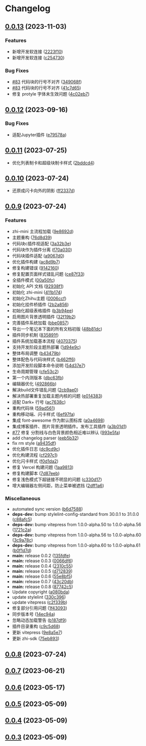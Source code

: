 # Changelog

## [0.0.13](https://github.com/terwer/siyuan-theme-zhihu/compare/v0.0.12...v0.0.13) (2023-11-03)


### Features

* 新增开发软连接 ([2223f10](https://github.com/terwer/siyuan-theme-zhihu/commit/2223f10285c69695b91282140dcb54111653f92b))
* 新增开发软连接 ([c254730](https://github.com/terwer/siyuan-theme-zhihu/commit/c254730ac658116ea75f29a1f269a5e04a12c31b))


### Bug Fixes

* [#83](https://github.com/terwer/siyuan-theme-zhihu/issues/83) 代码块的行号不对齐 ([349068f](https://github.com/terwer/siyuan-theme-zhihu/commit/349068f6aeb9782ce28bf0dc323a27da08003946))
* [#83](https://github.com/terwer/siyuan-theme-zhihu/issues/83) 代码块的行号不对齐 ([41c7d65](https://github.com/terwer/siyuan-theme-zhihu/commit/41c7d65329bae9665022465ea5e1ee599a82acbc))
* 修复 protyle 字体未生效问题 ([4c02eb7](https://github.com/terwer/siyuan-theme-zhihu/commit/4c02eb7366772566e43c6946510ed6a4d64db816))

## [0.0.12](https://github.com/terwer/siyuan-theme-zhihu/compare/v0.0.11...v0.0.12) (2023-09-16)
### Bug Fixes
* 适配Jupyter插件 ([e79578a](https://github.com/terwer/siyuan-theme-zhihu/commit/e79578a66c09ad0fa2d413115deebf3455d64d74))
## [0.0.11](https://github.com/terwer/siyuan-theme-zhihu/compare/v0.0.10...v0.0.11) (2023-07-25)
* 优化列表制卡和超级块制卡样式 ([2bddcd4](https://github.com/terwer/siyuan-theme-zhihu/commit/2bddcd44b525ce9b0959359d1d7f791dd67e7c26))
## [0.0.10](https://github.com/terwer/siyuan-theme-zhihu/compare/v0.0.9...v0.0.10) (2023-07-24)
* 还原成闪卡向外的阴影 ([ff2337d](https://github.com/terwer/siyuan-theme-zhihu/commit/ff2337d23522a700079c8bd6696d5bfadc85f4f7))
## [0.0.9](https://github.com/terwer/siyuan-theme-zhihu/compare/v0.0.8...v0.0.9) (2023-07-24)
### Features
* zhi-mini 主流程加载 ([9e8692d](https://github.com/terwer/siyuan-theme-zhihu/commit/9e8692dea84a54c52456c9315a93161b05d2c208))
* 主题重构 ([76d8d39](https://github.com/terwer/siyuan-theme-zhihu/commit/76d8d39b06311888fd4448730dda27908b5b5cd1))
* 代码块c插件视适配 ([3a32b3e](https://github.com/terwer/siyuan-theme-zhihu/commit/3a32b3e8688fea014aa08959bf42bad1a965793c))
* 代码块作为插件分离 ([f70a030](https://github.com/terwer/siyuan-theme-zhihu/commit/f70a030478f357fd0fbe5a23786d1ec538cf9717))
* 代码块插件适配 ([a9067d0](https://github.com/terwer/siyuan-theme-zhihu/commit/a9067d0875d6041eee68e4617f683e6cd7a9201e))
* 优化插件构建 ([ac8d9b7](https://github.com/terwer/siyuan-theme-zhihu/commit/ac8d9b7b61c16073c0a479d4e952b96805034c30))
* 修复构建错误 ([9142160](https://github.com/terwer/siyuan-theme-zhihu/commit/91421608145acf252ec308a358d7d3e79b6d0fc1))
* 修复配置页面样式错乱问题 ([ce87f33](https://github.com/terwer/siyuan-theme-zhihu/commit/ce87f336dd79c9fb21fcd6060ceaa510a6e4d806))
* 全插件模式 ([00a50fc](https://github.com/terwer/siyuan-theme-zhihu/commit/00a50fc947db818dd006f000c51afa6bdf8fcbc1))
* 初始化 API 文档 ([92938f1](https://github.com/terwer/siyuan-theme-zhihu/commit/92938f1f65c374377ad7454e928c68ac262bedc3))
* 初始化 zhi-mini ([411b174](https://github.com/terwer/siyuan-theme-zhihu/commit/411b17457f9b02a050f5dfc47771627a264711e5))
* 初始化Zhihu主题 ([0006ccf](https://github.com/terwer/siyuan-theme-zhihu/commit/0006ccff57f36db22a8956c5f00d22bd91983118))
* 初始化挂件桥插件 ([2b2a856](https://github.com/terwer/siyuan-theme-zhihu/commit/2b2a8569ef9821a31a3873ed3f5e0fcb741ca5bf))
* 初始化超级表格插件 ([b3b94ee](https://github.com/terwer/siyuan-theme-zhihu/commit/b3b94ee3de781dd287f249882897aaad1ebac5e7))
* 启用图片背景透明插件 ([32f19b2](https://github.com/terwer/siyuan-theme-zhihu/commit/32f19b2d29d69c6b3fa6ed0620bb541bb18950e5))
* 完善插件系统加载 ([bbe0857](https://github.com/terwer/siyuan-theme-zhihu/commit/bbe08573929cecc98b3bc7b8cdc073b239af3d6f))
* 导出一个笔记本下面的所有文档初版 ([48b81dc](https://github.com/terwer/siyuan-theme-zhihu/commit/48b81dca4c988431d1393222d268836344730d86))
* 插件同步机制 ([835891f](https://github.com/terwer/siyuan-theme-zhihu/commit/835891f64e6ba8a3440229b26c70f12bf04e2647))
* 插件系统加载基本流程 ([4070375](https://github.com/terwer/siyuan-theme-zhihu/commit/4070375946d97eae98f560cb491e0e4e741ac003))
* 支持开发阶段主题热部署 ([1d94e9c](https://github.com/terwer/siyuan-theme-zhihu/commit/1d94e9ca5596a5ee1af8dfbea2ee4f5c7a699870))
* 整体布局调整 ([b43479b](https://github.com/terwer/siyuan-theme-zhihu/commit/b43479bf4b89cefcf9d1608bc2c09bef46122814))
* 整体配色与代码块样式 ([b462ff6](https://github.com/terwer/siyuan-theme-zhihu/commit/b462ff6bafaece1c43d453f4988c73d4fffa44fb))
* 添加开发阶段脚本命令说明 ([54d37e7](https://github.com/terwer/siyuan-theme-zhihu/commit/54d37e7868ba934b54e6b7870cf9f6fc9a7204c8))
* 生命周期管理 ([cfe53c2](https://github.com/terwer/siyuan-theme-zhihu/commit/cfe53c2adf65efae1eac4faaae41036b85c6490d))
* 第一个内测版本 ([dbc63fb](https://github.com/terwer/siyuan-theme-zhihu/commit/dbc63fb6944b2fc1b73d0c9ee962672e668c4297))
* 编辑器优化 ([492866b](https://github.com/terwer/siyuan-theme-zhihu/commit/492866b1f05054e515cf5dee966e35d878261458))
* 解决build文件错乱问题 ([2cb9ae0](https://github.com/terwer/siyuan-theme-zhihu/commit/2cb9ae0b9a5e6d9a3f8dda18f52e8109e95fac4e))
* 解决热部署重复加载主题内核的问题 ([e014383](https://github.com/terwer/siyuan-theme-zhihu/commit/e0143833e9487b860d38ef1d89376a44c5a42e4c))
* 适配 Dark+ 行号 ([ac7638c](https://github.com/terwer/siyuan-theme-zhihu/commit/ac7638c59f14def4c417b154b86c761fa10ba5aa))
* 重构代码块 ([59ad561](https://github.com/terwer/siyuan-theme-zhihu/commit/59ad561f757db1b9a80531cc6a0358a620f3b5ca))
* 重构移动端、闪卡样式 ([6ef97fa](https://github.com/terwer/siyuan-theme-zhihu/commit/6ef97faf314ee7e30d075b3df8adc6a057970a40))
* 集成 font-awesome 作为默认图标库 ([a0a4698](https://github.com/terwer/siyuan-theme-zhihu/commit/a0a46981659b3240ffb98387c630ff1da338cab9))
* 集成博客插件、图片背景透明插件。发布工具插件 ([a3b01d1](https://github.com/terwer/siyuan-theme-zhihu/commit/a3b01d1e3f6a3c9777572d7e30749530ebce4a55))
* [#77](https://github.com/terwer/siyuan-theme-zhihu/issues/77) 修复 分割线与白色背景颜色相近难以辨认 ([993e5fa](https://github.com/terwer/siyuan-theme-zhihu/commit/993e5fa919bd68cb0668d236314db58b4f63d406))
* add changelog parser ([eeb5b32](https://github.com/terwer/siyuan-theme-zhihu/commit/eeb5b328cf0e6e3e5a3f8442d64474c3209071e4))
* fix rm style ([a9435df](https://github.com/terwer/siyuan-theme-zhihu/commit/a9435df854d826e76f2f71034508788a6c6e30a7))
* 优化插件日志 ([dc9cd9c](https://github.com/terwer/siyuan-theme-zhihu/commit/dc9cd9c67d895968bf3080dd478b759286d174a8))
* 优化构建流程 ([cf297c1](https://github.com/terwer/siyuan-theme-zhihu/commit/cf297c14a96fcd8997acb79052d64f95cee63802))
* 优化闪卡样式 ([f0d1da2](https://github.com/terwer/siyuan-theme-zhihu/commit/f0d1da25dab6efa22b068b34f66ee691b84778fe))
* 修复 Vercel 构建问题 ([1aa9813](https://github.com/terwer/siyuan-theme-zhihu/commit/1aa9813b422fcfe7a54f79d1ccbf1736abd8e900))
* 修复构建脚本 ([7d87eeb](https://github.com/terwer/siyuan-theme-zhihu/commit/7d87eeb58bfc0b29f9cdc6a31e0facb935764f10))
* 修复浅色模式下超链接不明显的问题 ([c330d17](https://github.com/terwer/siyuan-theme-zhihu/commit/c330d17758729a1de42975260691b01e8aaca9c4))
* 增大编辑器左侧间距，防止菜单被遮挡 ([2dff1a6](https://github.com/terwer/siyuan-theme-zhihu/commit/2dff1a61b6fb5e5cbf71e76162865eda738b8449))
### Miscellaneous
* automated sync version ([b6d7588](https://github.com/terwer/siyuan-theme-zhihu/commit/b6d7588e3647b17ff64b1ea377472d50bd4ac723))
* **deps-dev:** bump stylelint-config-standard from 30.0.1 to 31.0.0 ([c88afc5](https://github.com/terwer/siyuan-theme-zhihu/commit/c88afc52921d6d429ecabb09d3cfe747cf1f1656))
* **deps-dev:** bump vitepress from 1.0.0-alpha.50 to 1.0.0-alpha.56 ([1721c2a](https://github.com/terwer/siyuan-theme-zhihu/commit/1721c2a134d729538f7895d8da78be817e69517f))
* **deps-dev:** bump vitepress from 1.0.0-alpha.56 to 1.0.0-alpha.60 ([3c9a78c](https://github.com/terwer/siyuan-theme-zhihu/commit/3c9a78ca9f6fb79b1ebfa056db0a6fdf9cf0e4cc))
* **deps-dev:** bump vitepress from 1.0.0-alpha.60 to 1.0.0-alpha.61 ([b0f1d7d](https://github.com/terwer/siyuan-theme-zhihu/commit/b0f1d7df7ec171bcaaee4668359be40ec5380bdd))
* **main:** release 0.0.2 ([135fdfe](https://github.com/terwer/siyuan-theme-zhihu/commit/135fdfef5de28ed0640488e87b2182751c150afd))
* **main:** release 0.0.3 ([0066df6](https://github.com/terwer/siyuan-theme-zhihu/commit/0066df69ac82dfac4550c8aeeaf1b14a1fe7b509))
* **main:** release 0.0.4 ([2310c55](https://github.com/terwer/siyuan-theme-zhihu/commit/2310c55bbbf52af91be46c532f875b44c2493296))
* **main:** release 0.0.5 ([d712839](https://github.com/terwer/siyuan-theme-zhihu/commit/d712839557098bd039d3179b420b63f35114424b))
* **main:** release 0.0.6 ([55e8bf5](https://github.com/terwer/siyuan-theme-zhihu/commit/55e8bf5c9e6a6f0e3f49a906e05451eb7ba51d32))
* **main:** release 0.0.7 ([43c20db](https://github.com/terwer/siyuan-theme-zhihu/commit/43c20db1b29d6c9b1462909704769cd96e8c9ede))
* **main:** release 0.0.8 ([87742c5](https://github.com/terwer/siyuan-theme-zhihu/commit/87742c5f2c7a31f5be1760f4928da3e7534b83a9))
* Update copyright ([a080bda](https://github.com/terwer/siyuan-theme-zhihu/commit/a080bda80d2a64a026eedf4007e9b7396e8b3fb8))
* update stylelint ([330c396](https://github.com/terwer/siyuan-theme-zhihu/commit/330c396c19357de760727bc5828b57e9ecd92579))
* update vitepress ([c2f339b](https://github.com/terwer/siyuan-theme-zhihu/commit/c2f339bfef51bb29e794de7ac9b45750e587355e))
* 修复部分引用问题 ([1f43093](https://github.com/terwer/siyuan-theme-zhihu/commit/1f430939fd3469a11284ee8cb7a9274945847851))
* 同步版本号 ([14ec94a](https://github.com/terwer/siyuan-theme-zhihu/commit/14ec94a4765c70098abe60ddacbd779fb6c5aa60))
* 忽略动态加载警告 ([b187df9](https://github.com/terwer/siyuan-theme-zhihu/commit/b187df9df33bc4fc4a0d5bce2922f345835186ca))
* 插件目录重构 ([c9c5d68](https://github.com/terwer/siyuan-theme-zhihu/commit/c9c5d68975a0fe2d4fa7f4724e5156e06d5429d6))
* 更新 vitepress ([9e8a5e7](https://github.com/terwer/siyuan-theme-zhihu/commit/9e8a5e7fe5a4d80cbdfa69e4fdf655824215fffd))
* 更新 zhi-sdk ([75eb893](https://github.com/terwer/siyuan-theme-zhihu/commit/75eb893e350aa4aab711d0505492b02176c38b09))
## [0.0.8](https://github.com/terwer/siyuan-theme-zhihu/compare/v0.0.7...v0.0.8) (2023-07-24)
## [0.0.7](https://github.com/terwer/siyuan-theme-zhihu/compare/v0.0.6...v0.0.7) (2023-06-21)
## [0.0.6](https://github.com/terwer/siyuan-theme-zhihu/compare/v0.0.5...v0.0.6) (2023-05-17)
## [0.0.5](https://github.com/terwer/siyuan-theme-zhihu/compare/v0.0.4...v0.0.5) (2023-05-09)
## [0.0.4](https://github.com/terwer/siyuan-theme-zhihu/compare/v0.0.3...v0.0.4) (2023-05-09)
## [0.0.3](https://github.com/terwer/siyuan-theme-zhihu/compare/v0.0.1...v0.0.3) (2023-05-09)
